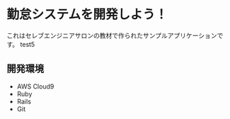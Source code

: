 # 勤怠システムを開発しよう！

これはセレブエンジニアサロンの教材で作られたサンプルアプリケーションです。
test5
## 開発環境




* AWS Cloud9
* Ruby
* Rails
* Git
